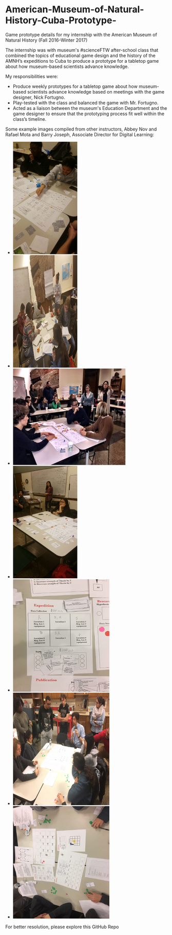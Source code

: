 # American-Museum-of-Natural-History-Cuba-Prototype-
Game prototype details for my internship with the American Museum of Natural History (Fall 2016-Winter 2017)

The internship was with museum's #scienceFTW after-school class that combined the topics of educational game design and the history of the AMNH’s expeditions to Cuba to produce a prototype for a tabletop game about how museum-based scientists advance knowledge.

My responsibilities were: 
* Produce weekly prototypes for a tabletop game about how museum-based scientists advance knowledge based on meetings with the game designer, Nick Fortugno.
* Play-tested with the class and balanced the game with Mr. Fortugno.
* Acted as a liaison between the museum's Education Department and the game designer to ensure that the prototyping process fit well within the class’s timeline.

Some example images compiled from other instructors, Abbey Nov and Rafael Mota and Barry Joseph, Associate Director for Digital Learning:
* <img src="/156310708.jpg" height="350px" width="200px"></img>
* <img src="/20161214_182209.jpg" height="350px" width="200px"></img>
* <img src="/31636293321_7f428028c1_o.jpg" height="300px" width="350px"></img>
* <img src="/S1374928681.jpg" height="350px" width="200px"></img>
* <img src="/img1.JPG" height="350px" width="300px"></img>
* <img src="/img2.JPG" height="350px" width="300px"></img>
* <img src="/img3.JPG" height="350px" width="300px"></img>

For better resolution, please explore this GitHub Repo
